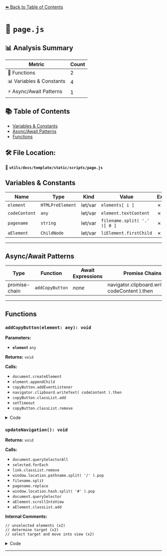 [⬅️ Back to Table of Contents](../../../../../index.md)

# 📄 `page.js`

## 📊 Analysis Summary

| Metric | Count |
|--------|-------|
| 🔧 Functions | 2 |
| 📊 Variables & Constants | 4 |
| ⚡ Async/Await Patterns | 1 |

## 📚 Table of Contents

- [Variables & Constants](#variables-constants)
- [Async/Await Patterns](#asyncawait-patterns)
- [Functions](#functions)

## 🛠️ File Location:
📂 **`utils/docs/template/static/scripts/page.js`**

## Variables & Constants

| Name | Type | Kind | Value | Exported |
|------|------|------|-------|----------|
| `element` | `HTMLPreElement` | let/var | `elements[ i ]` | ✗ |
| `codeContent` | `any` | let/var | `element.textContent` | ✗ |
| `pagename` | `string` | let/var | `filename.split( '.' )[ 0 ]` | ✗ |
| `aElement` | `ChildNode` | let/var | `liElement.firstChild` | ✗ |


---

## Async/Await Patterns

| Type | Function | Await Expressions | Promise Chains |
|------|----------|-------------------|----------------|
| promise-chain | `addCopyButton` | *none* | navigator.clipboard.writeText( codeContent ).then |


---

## Functions

### `addCopyButton(element: any): void`

**Parameters:**

- **`element`** `any`

**Returns:** `void`

**Calls:**

- `document.createElement`
- `element.appendChild`
- `copyButton.addEventListener`
- `navigator.clipboard.writeText( codeContent ).then`
- `copyButton.classList.add`
- `setTimeout`
- `copyButton.classList.remove`

<details><summary>Code</summary>

```typescript
function addCopyButton( element ) {

	const copyButton = document.createElement( 'button' );
	copyButton.className = 'copy-btn';

	element.appendChild( copyButton );

	copyButton.addEventListener( 'click', function () {

		const codeContent = element.textContent;
		navigator.clipboard.writeText( codeContent ).then( () => {

			copyButton.classList.add( 'copied' );

			setTimeout( () => {

				copyButton.classList.remove( 'copied' );

			}, 1000 );

		} );

	} );

}
```
</details>

### `updateNavigation(): void`

**Returns:** `void`

**Calls:**

- `document.querySelectorAll`
- `selected.forEach`
- `link.classList.remove`
- `window.location.pathname.split( '/' ).pop`
- `filename.split`
- `pagename.replace`
- `window.location.hash.split( '#' ).pop`
- `document.querySelector`
- `aElement.scrollIntoView`
- `aElement.classList.add`

**Internal Comments:**
```
// unselected elements (x2)
// determine target (x2)
// select target and move into view (x2)
```

<details><summary>Code</summary>

```typescript
function updateNavigation() {

	// unselected elements

	const selected = document.querySelectorAll( 'nav a.selected' );
	selected.forEach( link => link.classList.remove( 'selected' ) );

	// determine target

	const filename = window.location.pathname.split( '/' ).pop();
	const pagename = filename.split( '.' )[ 0 ];

	let target = pagename.replace( 'module-', '' );

	if ( pagename === 'global' ) {

		target = window.location.hash.split( '#' ).pop();

	}

	if ( target === '' ) return;

	// select target and move into view

	const liElement = document.querySelector( `li[data-name="${target}"]` );

	if ( liElement !== null ) {

		const aElement = liElement.firstChild;

		aElement.scrollIntoView( { block: 'center' } );
		aElement.classList.add( 'selected' );

	}

}
```
</details>


---